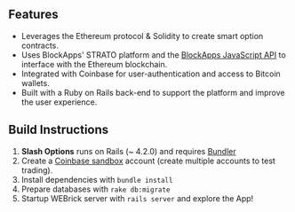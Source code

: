## Features

+ Leverages the Ethereum protocol & Solidity to create smart option contracts.
+ Uses BlockApps' STRATO platform and the [BlockApps JavaScript API](https://github.com/blockapps/blockapps-js) to interface with the Ethereum blockchain. 
+ Integrated with Coinbase for user-authentication and access to Bitcoin wallets. 
+ Built with a Ruby on Rails back-end to support the platform and improve the user experience. 

## Build Instructions

1. __Slash Options__ runs on Rails (~ 4.2.0) and requires [Bundler](http://bundler.io/)
2. Create a [Coinbase sandbox](https://sandbox.coinbase.com/) account (create multiple accounts to test trading).
3. Install dependencies with `bundle install` 
4. Prepare databases with `rake db:migrate`
5. Startup WEBrick server with `rails server` and explore the App!
